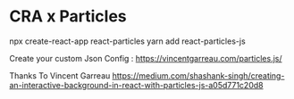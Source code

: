 # CRA x Particles

npx create-react-app react-particles
yarn add react-particles-js

Create your custom Json Config : https://vincentgarreau.com/particles.js/

Thanks To Vincent Garreau
https://medium.com/shashank-singh/creating-an-interactive-background-in-react-with-particles-js-a05d771c20d8


